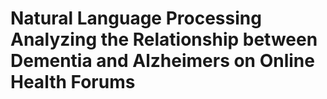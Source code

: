 # Natural Language Processing Analyzing the Relationship between Dementia and Alzheimers on Online Health Forums
